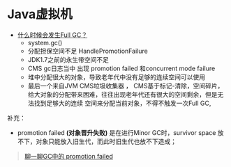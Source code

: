 # Java虚拟机

- [什么时候会发生Full GC？](https://blog.csdn.net/qq_38384440/article/details/81710887)
     - system.gc()
     - 分配担保空间不足 HandlePromotionFailure 
     - JDK1.7之前的永生带空间不足
     - CMS gc日志当中 出现 promotion failed 和concurrent mode failure
     - 堆中分配很大的对象，导致老年代中没有足够的连续空间可以使用
     - 最后一个来自JVM CMS垃圾收集器 ， CMS基于标记-清除，空间碎片，给大对象的分配带来困难，往往出现老年代还有很大的空间剩余，但是无法找到足够大的连续
     空间来分配当前对象，不得不触发一次Full GC,
     
 补充：
 - promotion failed **(对象晋升失败)** 是在进行Minor GC时，survivor space 放不下，对象只能放入旧生代，而此时旧生代也放不下造成；
 >[聊一聊GC中的 promotion failed](https://toutiao.io/posts/3ogeka/preview)
 
     
 